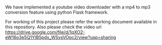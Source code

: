 We have implemented a youtube video downloader with a mp4 to mp3 conversion feature using python Flask framework.



For working of this project please refer the working document available in this repository. 
Also please check the video url https://drive.google.com/file/d/1qXO2-eW16o3e5Q1YIB5pdx_WSvsVOpc2/view?usp=sharing
